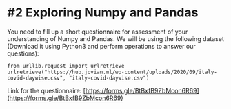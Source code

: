# #2 Exploring Numpy and Pandas
You need to fill up a short questionnaire for assessment of your understanding of Numpy and Pandas. We will be using the following dataset (Download it using Python3 and perform operations to answer our questions):

```
from urllib.request import urlretrieve
urlretrieve("https://hub.jovian.ml/wp-content/uploads/2020/09/italy-covid-daywise.csv", "italy-covid-daywise.csv")
```

Link for the questionnaire: [https://forms.gle/BtBxfB9ZbMcon6R69](https://forms.gle/BtBxfB9ZbMcon6R69)